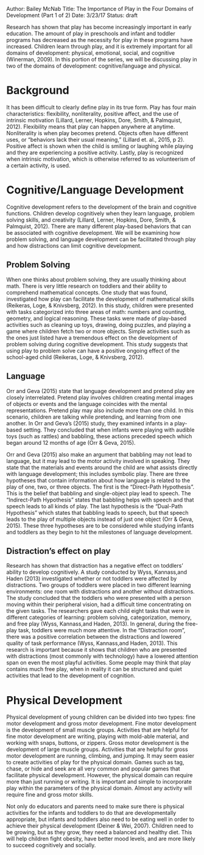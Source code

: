 Author: Bailey McNab
Title: The Importance of Play in the Four Domains of Development (Part 1 of 2)
Date: 3/23/17
Status: draft

Research has shown that play has become increasingly important in early education. The amount of play in preschools and infant and toddler programs has decreased as the necessity for play in these programs have increased. Children learn through play, and it is extremely important for all domains of development: physical, emotional, social, and cognitive (Winerman, 2009). In this portion of the series, we will be discussing play in two of the domains of development: cognitive/language and physical.

# Background

It has been difficult to clearly define play in its true form. Play has four main characteristics: flexibility, nonliterality, positive affect, and the use of intrinsic motivation (Lillard, Lerner, Hopkins, Dore, Smith, & Palmquist, 2012). Flexibility means that play can happen anywhere at anytime. Nonliterality is when play becomes pretend. Objects often have different uses, or “behaviors lack their usual meaning,” (Lillard et. al., 2015, p 2). Positive affect is shown when the child is smiling or laughing while playing and they are experiencing a positive activity. Lastly, play is recognized when intrinsic motivation, which is otherwise referred to as volunteerism of a certain activity, is used.  

# Cognitive/Language Development

Cognitive development refers to the development of the brain and cognitive functions. Children develop cognitively when they learn language, problem solving skills, and creativity (Lillard, Lerner, Hopkins, Dore, Smith, & Palmquist, 2012). There are many different play-based behaviors that can be associated with cognitive development. We will be examining how problem solving, and language development can be facilitated through play and how distractions can limit cognitive development.

## Problem Solving

When one thinks about problem solving, they are usually thinking about math. There is very little research on toddlers and their ability to comprehend mathematical concepts. One study that was found, investigated how play can facilitate the development of mathematical skills (Reikeras, Loge, & Knivsberg, 2012). In this study, children were presented with tasks categorized into three areas of math: numbers and counting, geometry, and logical reasoning. These tasks were made of play-based activities such as cleaning up toys, drawing, doing puzzles, and playing a game where children fetch two or more objects. Simple activities such as the ones just listed have a tremendous effect on the development of problem solving during cognitive development. This study suggests that using play to problem solve can have a positive ongoing effect of the school-aged child (Reikeras, Loge, & Knivsberg, 2012).

## Language

Orr and Geva (2015) state that language development and pretend play are closely interrelated. Pretend play involves children creating mental images of objects or events and the language coincides with the mental representations. Pretend play may also include more than one child. In this scenario, children are talking while pretending, and learning from one another. In Orr and Geva’s (2015) study, they examined infants in a play-based setting. They concluded that when infants were playing with audible toys (such as rattles) and babbling, these actions preceded speech which began around 12 months of age (Orr & Geva, 2015).

Orr and Geva (2015) also make an argument that babbling may not lead to language, but it may lead to the motor activity involved in speaking. They state that the materials and events around the child are what assists directly with language development; this includes symbolic play. There are three hypotheses that contain information about how language is related to the play of one, two, or three objects. The first is the “Direct-Path Hypothesis”. This is the belief that babbling and single-object play lead to speech. The “Indirect-Path Hypothesis” states that babbling helps with speech and that speech leads to all kinds of play. The last hypothesis is the “Dual-Path Hypothesis” which states that babbling leads to speech, but that speech leads to the play of multiple objects instead of just one object (Orr & Geva, 2015). These three hypotheses are to be considered while studying infants and toddlers as they begin to hit the milestones of language development.

## Distraction’s effect on play

Research has shown that distraction has a negative effect on toddlers’ ability to develop cognitively. A study conducted by Wyss, Kannass,and Haden (2013) investigated whether or not toddlers were affected by distractions. Two groups of toddlers were placed in two different learning environments: one room with distractions and another without distractions. The study concluded that the toddlers who were presented with a person moving within their peripheral vision, had a difficult time concentrating on the given tasks. The researchers gave each child eight tasks that were in different categories of learning: problem solving, categorization, memory, and free play (Wyss, Kannass,and Haden, 2013). In general, during the free-play task, toddlers were much more attentive. In the “Distraction room”, there was a positive correlation between the distractions and lowered quality of task performance (Wyss, Kannass,and Haden, 2013). This research is important because it shows that children who are presented with distractions (most commonly with technology) have a lowered attention span on  even the most playful activities. Some people may think that play contains much free play, when in reality it can be structured and quiet activities that lead to the development of cognition. 

# Physical Development

Physical development of young children can be divided into two types: fine motor development and gross motor development. Fine motor development is the development of small muscle groups. Activities that are helpful for fine motor development are writing, playing with mold-able material, and working with snaps, buttons, or zippers. Gross motor development is the development of large muscle groups. Activities that are helpful for gross motor development are running, climbing, and jumping. It may seem easier to create activities of play for the physical domain. Games such as tag, chase, or hide and seek are all very common and popular games that facilitate physical development. However, the physical domain can require more than just running or writing. It is important and simple to incorporate play within the parameters of the physical domain. Almost any activity will require fine and gross motor skills.

Not only do educators and parents need to make sure there is physical activities for the infants and toddlers to do that are developmentally appropriate, but infants and toddlers also need to be eating well in order to achieve their physical development (Deiner & Wei, 2007). Children need to be growing, but as they grow, they need a balanced and healthy diet. This will help children fight obesity, have better mood levels, and are more likely to succeed cognitively and socially. 
